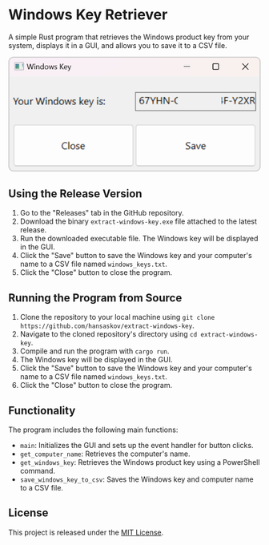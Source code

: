 # Windows Key Retriever

A simple Rust program that retrieves the Windows product key from your system, displays it in a GUI, and allows you to save it to a CSV file.

![Example of the user interface](public/example-gui.png "User Interface")

## Using the Release Version

1. Go to the "Releases" tab in the GitHub repository.
2. Download the binary  `extract-windows-key.exe`  file attached to the latest release.
3. Run the downloaded executable file. The Windows key will be displayed in the GUI.
4. Click the "Save" button to save the Windows key and your computer's name to a CSV file named `windows_keys.txt`.
5. Click the "Close" button to close the program.

## Running the Program from Source

1. Clone the repository to your local machine using `git clone https://github.com/hansaskov/extract-windows-key`.
2. Navigate to the cloned repository's directory using `cd extract-windows-key`.
3. Compile and run the program with `cargo run`.
4. The Windows key will be displayed in the GUI.
5. Click the "Save" button to save the Windows key and your computer's name to a CSV file named `windows_keys.txt`.
6. Click the "Close" button to close the program.

## Functionality

The program includes the following main functions:

- `main`: Initializes the GUI and sets up the event handler for button clicks.
- `get_computer_name`: Retrieves the computer's name.
- `get_windows_key`: Retrieves the Windows product key using a PowerShell command.
- `save_windows_key_to_csv`: Saves the Windows key and computer name to a CSV file.

## License

This project is released under the [MIT License](https://opensource.org/licenses/MIT).
